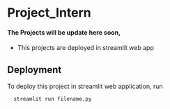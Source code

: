 # Project_Intern

#### The Projects will be update here soon,
- This projects are deployed in streamlit web app



## Deployment

To deploy this project in streamlit web application, run

```bash
  streamlit run filename.py
```
